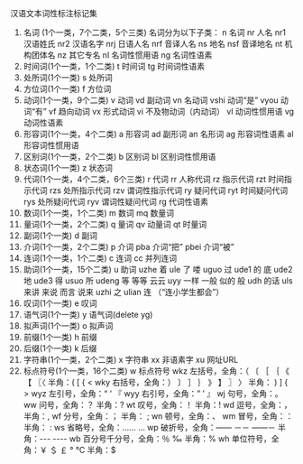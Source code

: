 汉语文本词性标注标记集
1. 名词  (1个一类，7个二类，5个三类)
名词分为以下子类：
n 名词
nr 人名
nr1 汉语姓氏
nr2 汉语名字
nrj 日语人名
nrf 音译人名
ns 地名
nsf 音译地名
nt 机构团体名
nz 其它专名
nl 名词性惯用语
ng 名词性语素
2. 时间词(1个一类，1个二类)
t 时间词
tg 时间词性语素
3. 处所词(1个一类)
s 处所词
4. 方位词(1个一类)
f 方位词
5. 动词(1个一类，9个二类)
v 动词
vd 副动词
vn 名动词
vshi 动词“是”
vyou 动词“有”
vf 趋向动词
vx 形式动词
vi 不及物动词（内动词）
vl 动词性惯用语
vg 动词性语素
6. 形容词(1个一类，4个二类)
a 形容词
ad 副形词
an 名形词
ag 形容词性语素
al 形容词性惯用语
7. 区别词(1个一类，2个二类)
b 区别词
bl 区别词性惯用语
8. 状态词(1个一类)
z 状态词
9. 代词(1个一类，4个二类，6个三类)
r 代词
rr 人称代词
rz 指示代词
rzt 时间指示代词
rzs 处所指示代词
rzv 谓词性指示代词
ry 疑问代词
ryt 时间疑问代词
rys 处所疑问代词
ryv 谓词性疑问代词
rg 代词性语素
10. 数词(1个一类，1个二类)
m 数词
mq 数量词
11. 量词(1个一类，2个二类)
q 量词
qv 动量词
qt 时量词
12. 副词(1个一类)
d 副词
13. 介词(1个一类，2个二类)
p 介词
pba 介词“把”
pbei 介词“被”
14. 连词(1个一类，1个二类)
c 连词
 cc 并列连词
15. 助词(1个一类，15个二类)
u 助词
uzhe 着
ule 了 喽
uguo 过
ude1 的 底
ude2 地
ude3 得
usuo 所
udeng 等 等等 云云
uyy 一样 一般 似的 般
udh 的话
uls 来讲 来说 而言 说来
uzhi 之
ulian 连 （“连小学生都会”）
16. 叹词(1个一类)
e 叹词
17. 语气词(1个一类)
y 语气词(delete yg)
18. 拟声词(1个一类)
o 拟声词
19. 前缀(1个一类)
h 前缀
20. 后缀(1个一类)
k 后缀
21. 字符串(1个一类，2个二类)
x 字符串
 xx 非语素字
 xu 网址URL
22. 标点符号(1个一类，16个二类)
w 标点符号
wkz 左括号，全角：（ 〔  ［  ｛  《 【  〖〈   半角：( [ { <
wky 右括号，全角：） 〕  ］ ｝ 》  】 〗 〉 半角： ) ] { >
wyz 左引号，全角：“ ‘ 『 
wyy 右引号，全角：” ’ 』
wj 句号，全角：。
ww 问号，全角：？ 半角：?
wt 叹号，全角：！ 半角：!
wd 逗号，全角：， 半角：,
wf 分号，全角：； 半角： ;
wn 顿号，全角：、
wm 冒号，全角：： 半角： :
ws 省略号，全角：……  …
wp 破折号，全角：——   －－   ——－   半角：---  ----
wb 百分号千分号，全角：％ ‰   半角：%
wh 单位符号，全角：￥ ＄ ￡  °  ℃  半角：$